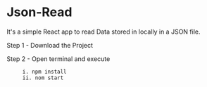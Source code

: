 # Json-Read

It's a simple React app to read Data stored in locally in a JSON file. 

Step 1 - Download the Project

Step 2 - Open terminal and execute 
         
         i. npm install
         ii. nom start
